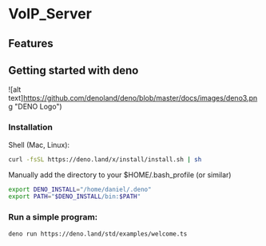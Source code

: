 # VoIP_Server
## Features



## Getting started with deno
![alt text]https://github.com/denoland/deno/blob/master/docs/images/deno3.png "DENO Logo")

### Installation

Shell (Mac, Linux):

```sh
curl -fsSL https://deno.land/x/install/install.sh | sh
```

Manually add the directory to your $HOME/.bash_profile (or similar)

```sh
export DENO_INSTALL="/home/daniel/.deno"
export PATH="$DENO_INSTALL/bin:$PATH"
```

### Run a simple program:
```
deno run https://deno.land/std/examples/welcome.ts
```
